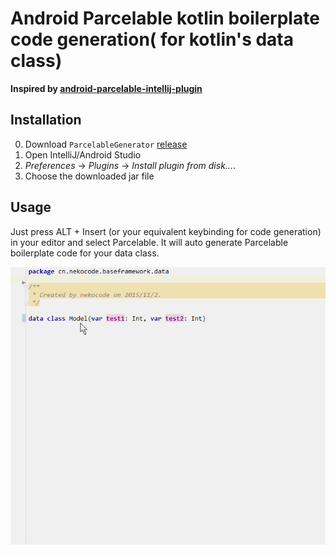# Android Parcelable kotlin boilerplate code generation( for kotlin's data class)
**Inspired by [android-parcelable-intellij-plugin](https://github.com/mcharmas/android-parcelable-intellij-plugin)**

## Installation

 0. Download `ParcelableGenerator` [release](https://github.com/nekocode/android-parcelable-intellij-plugin-kotlin/releases/tag/v0.1)
 0. Open IntelliJ/Android Studio
 0. *Preferences* -> *Plugins* -> *Install plugin from disk...*.
 0. Choose the downloaded jar file

## Usage
Just press ALT + Insert (or your equivalent keybinding for code generation) in your editor and select Parcelable. It will auto generate Parcelable boilerplate code for your data class.  

![](art/uasge.gif)

